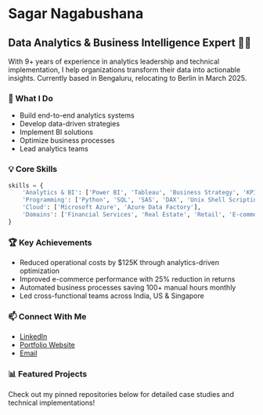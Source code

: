 # Sagar Nagabushana
## Data Analytics & Business Intelligence Expert 👨‍💻

With 9+ years of experience in analytics leadership and technical implementation, I help organizations transform their data into actionable insights. Currently based in Bengaluru, relocating to Berlin in March 2025.

### 🎯 What I Do
- Build end-to-end analytics systems
- Develop data-driven strategies
- Implement BI solutions
- Optimize business processes
- Lead analytics teams

### 💡 Core Skills
```python
skills = {
    'Analytics & BI': ['Power BI', 'Tableau', 'Business Strategy', 'KPI Frameworks'],
    'Programming': ['Python', 'SQL', 'SAS', 'DAX', 'Unix Shell Scripting'],
    'Cloud': ['Microsoft Azure', 'Azure Data Factory'],
    'Domains': ['Financial Services', 'Real Estate', 'Retail', 'E-commerce']
}
```

### 🏆 Key Achievements
- Reduced operational costs by $125K through analytics-driven optimization
- Improved e-commerce performance with 25% reduction in returns
- Automated business processes saving 100+ manual hours monthly
- Led cross-functional teams across India, US & Singapore

### 📫 Connect With Me
- [LinkedIn](https://www.linkedin.com/in/sagar-nagabushana)
- [Portfolio Website](https://github.com/sagar-bushan/sagar-bushan.github.io)
- [Email](mailto:sagar.bushan@gmail.com)

### 📊 Featured Projects
Check out my pinned repositories below for detailed case studies and technical implementations!

